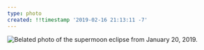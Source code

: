 ```yaml
---
type: photo
created: !!timestamp '2019-02-16 21:13:11 -7'
---
```

![Belated photo of the supermoon eclipse from January 20, 2019.](/media/images/photos/2019/02/supermoon-eclipse.jpg)
